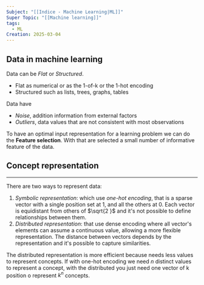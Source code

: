 ```yaml
---
Subject: "[[Indice - Machine Learning|ML]]"
Super Topic: "[[Machine learning]]"
tags:
  - ML
Creation: 2025-03-04
---
```

## Data in machine learning

Data can be *Flat* or *Structured*. 
- Flat as numerical or as the 1-of-k or the 1-hot encoding
- Structured such as lists, trees, graphs, tables

Data have 
- *Noise*, addition information from external factors
- *Outliers*, data values that are not consistent with most observations

To have an optimal input representation for a learning problem we can do the **Feature selection**. With that are selected a small number of informative feature of the data.

## Concept representation
---

There are two ways to represent data:
1. *Symbolic representation*: which use *one-hot encoding*, that is a sparse vector with a single position set at 1, and all the others at 0. 
   Each vector is equidistant from others of $\sqrt{2 }$ and it's not possible to define relationships between them.
2. *Distributed representation*: that use dense encoding where all vector's elements can assume a continuous value, allowing a more flexible representation.
   The distance between vectors depends by the representation and it's possible to capture similarities.

The distributed representation is more efficient because needs less values to represent concepts. If with one-hot encoding we need *$n$* distinct values to represent a concept, with the distributed you just need one vector of k position o represent $k^n$
concepts.
